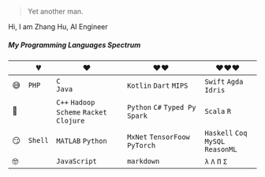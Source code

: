> Yet another man.

Hi, I am  Zhang Hu, AI Engineer

##### My Programming Languages Spectrum

|     | 💔️           | ❤️ ️                                          | ❤️❤️ ️                                          | ❤️❤️❤️ ️                                      |
| --- | ------------- | --------------------------------------------- | ----------------------------------------------- | --------------------------------------------- |
| 😅  | `PHP`         | `C`  <br> `Java`                       | `Kotlin` `Dart` `MIPS`                          | `Swift` `Agda` `Idris`                        |
| 🧐  |               | `C++` `Hadoop` <br> `Scheme` `Racket` `Clojure` | `Python` `C#` `Typed Py` <br> `Spark` | `Scala` `R`                                |
| 😏  | `Shell`       | `MATLAB` `Python`                               | `MxNet` `TensorFoow` `PyTorch`                      | `Haskell` `Coq` <br>  `MySQL` `ReasonML`|
| 🤓  |               | `JavaScript`                                  | `markdown`                               | `λ` `Λ` `Π` `Σ`                               |

